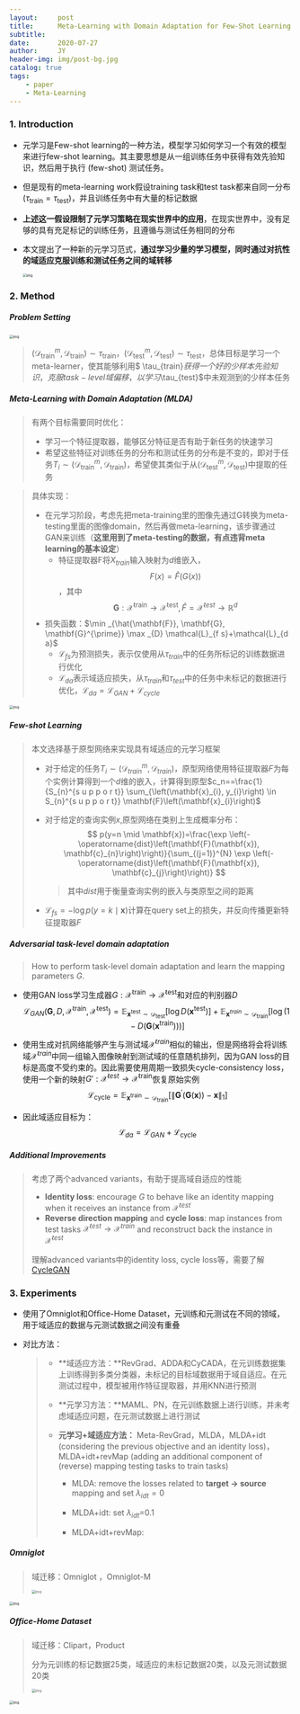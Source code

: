 ```yaml
---
layout:     post
title:      Meta-Learning with Domain Adaptation for Few-Shot Learning under Domain Shift
subtitle:   
date:       2020-07-27
author:     JY
header-img: img/post-bg.jpg
catalog: true
tags:
    - paper
    - Meta-Learning
---
```


### 1. Introduction

- 元学习是Few-shot learning的一种方法，模型学习如何学习一个有效的模型来进行few-shot learning。其主要思想是从一组训练任务中获得有效先验知识，然后用于执行 (few-shot) 测试任务。

- 但是现有的meta-learning work假设training task和test task都来自同一分布($\tau_{\text {train}}=\tau_{\text {test}}$)，并且训练任务中有大量的标记数据

- **上述这一假设限制了元学习策略在现实世界中的应用**，在现实世界中，没有足够的具有充足标记的训练任务，且遵循与测试任务相同的分布

- 本文提出了一种新的元学习范式，**通过学习少量的学习模型，同时通过对抗性的域适应克服训练和测试任务之间的域转移**

  <img src="https://github.com/ZJU-CVs/zju-cvs.github.io/raw/master/img/2020-07-07-fsl/20.png" alt="img" style="zoom:43%;" />

  

### 2. Method

##### Problem Setting

<img src="https://github.com/ZJU-CVs/zju-cvs.github.io/raw/master/img/2020-07-07-fsl/16.png" alt="img" style="zoom:43%;" />

> $\left(\mathcal{D}_{\text {train}}^{m}, \mathcal{D}_{\text {train}}\right) \sim \tau_{\text {train}}$，$\left(\mathcal{D}_{\text {test}}^{m}, \mathcal{D}_{\text {test}}\right) \sim \tau_{\text {test}}$，总体目标是学习一个meta-learner，使其能够利用$ \tau_{train}$获得一个好的少样本先验知识，克服task-level 域偏移，以学习$\tau_{test}$中未观测到的少样本任务



##### **Meta-Learning with Domain Adaptation (MLDA)**

> 有两个目标需要同时优化：
>
> - 学习一个特征提取器，能够区分特征是否有助于新任务的快速学习
> - 希望这些特征对训练任务的分布和测试任务的分布是不变的，即对于任务$T_i\sim \left(\mathcal{D}_{\text {train}}^{m}, \mathcal{D}_{\text {train}}\right)$，希望使其类似于从$\left(\mathcal{D}_{\text {test}}^{m}, \mathcal{D}_{\text {test}}\right)$中提取的任务



> 具体实现：
>
> - 在元学习阶段，考虑先把meta-training里的图像先通过G转换为meta-testing里面的图像domain，然后再做meta-learning，该步骤通过GAN来训练（**这里用到了meta-testing的数据，有点违背meta learning的基本设定**）
>   - 特征提取器F将$X_{train}$输入映射为$d$维嵌入，$$F(x)=\hat{F}(G(x))$$，其中$$\mathbf{G}: \mathcal{X}^{\text {train}} \rightarrow \mathcal{X}^{\text {test}},\hat{F}=\mathcal{X}^{test} \rightarrow \mathbb{R}^d$$
> - 损失函数：$\min _{\hat{\mathbf{F}}, \mathbf{G}, \mathbf{G}^{\prime}} \max _{D} \mathcal{L}_{f s}+\mathcal{L}_{d a}$
>   - $\mathcal{L}_{fs}$为预测损失，表示仅使用从$\tau_{train}$中的任务所标记的训练数据进行优化
>   - $\mathcal{L}_{da}$表示域适应损失，从$\tau_{train}$和$\tau_{test}$中的任务中未标记的数据进行优化，$\mathcal{L}_{da}=\mathcal{L}_{GAN}+\mathcal{L}_{cycle}$

<img src="https://github.com/ZJU-CVs/zju-cvs.github.io/raw/master/img/2020-07-07-fsl/17.png" alt="img" style="zoom:43%;" />

##### Few-shot Learning

> 本文选择基于原型网络来实现具有域适应的元学习框架
>
> - 对于给定的任务$T_i \sim (\mathcal{D}_{train}^m,\mathcal{D}_{train})$，原型网络使用特征提取器$F$为每个实例计算得到一个$d$维的嵌入，计算得到原型$c_n==\frac{1}{S_{n}^{s u p p o r t}} \sum_{\left(\mathbf{x}_{i}, y_{i}\right) \in S_{n}^{s u p p o r t}} \mathbf{F}\left(\mathbf{x}_{i}\right)$
>
> - 对于给定的查询实例$x$,原型网络在类别上生成概率分布：
>   $$
>   p(y=n \mid \mathbf{x})=\frac{\exp \left(-\operatorname{dist}\left(\mathbf{F}(\mathbf{x}), \mathbf{c}_{n}\right)\right)}{\sum_{(j=1)}^{N} \exp \left(-\operatorname{dist}\left(\mathbf{F}(\mathbf{x}), \mathbf{c}_{j}\right)\right)}
>   $$
>
>   > 其中$dist$用于衡量查询实例的嵌入与类原型之间的距离
>
> - $\mathcal{L}_{f s}=-\log p(y=k \mid \mathbf{x})$计算在query set上的损失，并反向传播更新特征提取器$F$



##### Adversarial task-level domain adaptation

> How to perform task-level domain adaptation and learn the mapping parameters $G$.

- 使用GAN loss学习生成器$G:\mathcal{X}^{\text {train}} \rightarrow \mathcal{X}^{\text {test}}$和对应的判别器$D$
  $$
  \mathcal{L}_{G A N}\left(\mathbf{G}, D, \mathcal{X}^{\text {train}}, \mathcal{X}^{\text {test}}\right)=\mathbb{E}_{\mathbf{x}^{\text {test}} \sim \mathcal{D}_{\text {test}}}\left[\log D\left(\mathbf{x}^{\text {test}}\right)\right]+\mathbb{E}_{\mathbf{x}^{t r a i n} \sim \mathcal{D}_{\text {train}}}\left[\log \left(1-D\left(\mathbf{G}\left(\mathbf{x}^{\text {train}}\right)\right)\right)\right]
  $$

- 使用生成对抗网络能够产生与测试域$\mathcal{X}^{train}$相似的输出，但是网络将会将训练域$\mathcal{X}^{train}$中同一组输入图像映射到测试域的任意随机排列，因为GAN loss的目标是高度不受约束的。因此需要使用周期一致损失cycle-consistency loss，使用一个新的映射$G':\mathcal{X}^{test}\rightarrow \mathcal{X}^{\text {train}}$恢复原始实例
  $$
  \mathcal{L}_{\text {cycle}}=\mathbb{E}_{\mathbf{x}^{\text {train}} \sim \mathcal{D}_{\text {train}}}\left[\left\|\mathbf{G}^{\prime}(\mathbf{G}(\mathbf{x}))-\mathbf{x}\right\|_{1}\right]
  $$

- 因此域适应目标为：$$\mathcal{L}_{d a}=\mathcal{L}_{G A N}+\mathcal{L}_\text {cycle}$$



##### Additional Improvements

> 考虑了两个advanced variants，有助于提高域自适应的性能
>
> - **Identity loss**: encourage $G$ to behave like an identity mapping when it receives an instance from $\mathcal{X}^{test}$
> - **Reverse direction mapping** and **cycle loss**: map instances from test tasks $\mathcal{X}^{test} \rightarrow \mathcal{X}^{train}$ and reconstruct back the instance in $\mathcal{X}^{test}$
>
> 理解advanced variants中的identity loss, cycle loss等，需要了解[CycleGAN](https://zju-cvs.github.io/2020/07/27/Unpaired-Image-to-Image-Translation-using-Cycle-Consistent-Adversarial-Networks/)

### 3. Experiments

- 使用了Omniglot和Ofﬁce-Home Dataset，元训练和元测试在不同的领域，用于域适应的数据与元测试数据之间没有重叠

- 对比方法：

  > - **域适应方法：**RevGrad、ADDA和CyCADA，在元训练数据集上训练得到多类分类器，未标记的目标域数据用于域自适应。在元测试过程中，模型被用作特征提取器，并用KNN进行预测
  >
  > - **元学习方法：**MAML、PN，在元训练数据上进行训练，并未考虑域适应问题，在元测试数据上进行测试
  >
  > - **元学习+域适应方法：** Meta-RevGrad，MLDA，MLDA+idt (considering the previous objective and an identity loss)，MLDA+idt+revMap (adding an additional component of (reverse) mapping testing tasks to train tasks)
  >
  >   - MLDA: remove the losses related to **target $\rightarrow$ source** mapping and set $\lambda_{idt}=0$
  >
  >   - MLDA+idt: set $\lambda_{idt}$=0.1
  >   - MLDA+idt+revMap: 

  

##### Omniglot 

> 域迁移：Omniglot ，Omniglot-M
>
> <img src="https://github.com/ZJU-CVs/zju-cvs.github.io/raw/master/img/2020-07-07-fsl/23.png" alt="img" style="zoom:43%;" />

<img src="https://github.com/ZJU-CVs/zju-cvs.github.io/raw/master/img/2020-07-07-fsl/21.png" alt="img" style="zoom:43%;" />

##### Office-Home Dataset

> 域迁移：Clipart，Product
>
> 分为元训练的标记数据25类，域适应的未标记数据20类，以及元测试数据20类
>
> <img src="https://github.com/ZJU-CVs/zju-cvs.github.io/raw/master/img/2020-07-07-fsl/24.png" alt="img" style="zoom:43%;" />

<img src="https://github.com/ZJU-CVs/zju-cvs.github.io/raw/master/img/2020-07-07-fsl/22.png" alt="img" style="zoom:43%;" />



